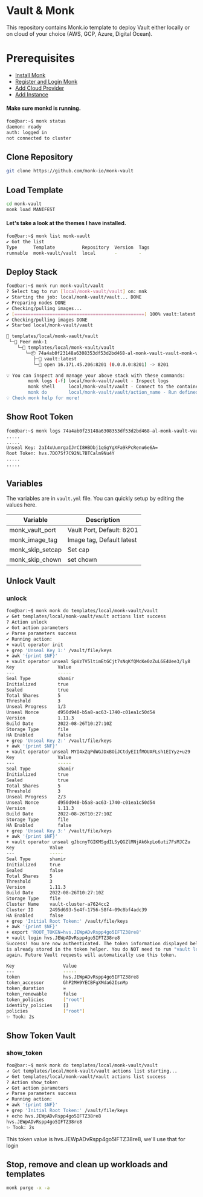 # Vault & Monk
This repository contains Monk.io template to deploy Vault either locally or on cloud of your choice (AWS, GCP, Azure, Digital Ocean).

# Prerequisites
- [Install Monk](https://docs.monk.io/docs/get-monk)
- [Register and Login Monk](https://docs.monk.io/docs/acc-and-auth)
- [Add Cloud Provider](https://docs.monk.io/docs/cloud-provider)
- [Add Instance](https://docs.monk.io/docs/multi-cloud)

#### Make sure monkd is running.
```bash
foo@bar:~$ monk status
daemon: ready
auth: logged in
not connected to cluster
```

## Clone Repository
```bash
git clone https://github.com/monk-io/monk-vault
```

## Load Template
```bash
cd monk-vault
monk load MANIFEST
```


#### Let's take a look at the themes I have installed.
```bash
foo@bar:~$ monk list monk-vault
✔ Got the list
Type      Template          Repository  Version  Tags
runnable  monk-vault/vault  local       -        -

```

## Deploy Stack
```bash
foo@bar:~$ monk run monk-vault/vault
? Select tag to run [local/monk-vault/vault] on: mnk
✔ Starting the job: local/monk-vault/vault... DONE
✔ Preparing nodes DONE
✔ Checking/pulling images...
✔ [================================================] 100% vault:latest mnk-1
✔ Checking/pulling images DONE
✔ Started local/monk-vault/vault

🔩 templates/local/monk-vault/vault
 └─🧊 Peer mnk-1
    └─🔩 templates/local/monk-vault/vault
       └─📦 74a4ab0f23148a6308353df53d2bd468-al-monk-vault-vault-monk-vault
          ├─🧩 vault:latest
          └─🔌 open 16.171.45.206:8201 (0.0.0.0:8201) -> 8201

💡 You can inspect and manage your above stack with these commands:
        monk logs (-f) local/monk-vault/vault - Inspect logs
        monk shell     local/monk-vault/vault - Connect to the container's shell
        monk do        local/monk-vault/vault/action_name - Run defined action (if exists)
💡 Check monk help for more!
```
## Show Root Token
```bash
foo@bar:~$ monk logs 74a4ab0f23148a6308353df53d2bd468-al-monk-vault-vault-monk-vault
.....
.....
Unseal Key: 2aI4xUumrgaIJrCI8HBDbj1qGgYgXFa9kPcRenu6e6A=
Root Token: hvs.7DO7Sf7C92NL7BTCalm9Nu4Y
.....
.....

```

## Variables
The variables are in `vault.yml` file. You can quickly setup by editing the values here.

| Variable                     	| Description                               	|
|------------------------------	|-------------------------------------------	|
| monk_vault_port               | Vault Port, Default: 8201 	               |
| monk_image_tag             	| Image tag, Default latest                     	|
| monk_skip_setcap             	| Set cap                      	|
| monk_skip_chown             	| set chown                     	|


## Unlock Vault 
### unlock
```bash
foo@bar:~$ monk monk do templates/local/monk-vault/vault                                                                                                
✔ Get templates/local/monk-vault/vault actions list success
? Action unlock
✔ Got action parameters
✔ Parse parameters success
✔ Running action:
+ vault operator init
+ grep 'Unseal Key 1:' /vault/file/keys
+ awk '{print $NF}'
+ vault operator unseal SpVzTV5ltimEtGCjt7sNqKfQMcKe0zZuL6E4Uee3/ly8
Key                Value
---                -----
Seal Type          shamir
Initialized        true
Sealed             true
Total Shares       5
Threshold          3
Unseal Progress    1/3
Unseal Nonce       d950d940-b5a8-ac63-1740-c01ea1c50d54
Version            1.11.3
Build Date         2022-08-26T10:27:10Z
Storage Type       file
HA Enabled         false
+ grep 'Unseal Key 2:' /vault/file/keys
+ awk '{print $NF}'
+ vault operator unseal MYI4xZqPdWGJDxBOiJCtdyEI1fMOUAFLsh1EIYyz+u29
Key                Value
---                -----
Seal Type          shamir
Initialized        true
Sealed             true
Total Shares       5
Threshold          3
Unseal Progress    2/3
Unseal Nonce       d950d940-b5a8-ac63-1740-c01ea1c50d54
Version            1.11.3
Build Date         2022-08-26T10:27:10Z
Storage Type       file
HA Enabled         false
+ grep 'Unseal Key 3:' /vault/file/keys
+ awk '{print $NF}'
+ vault operator unseal gJbcnyTGIKMSgdILSyQGZlMNjAk6kpLo6uti7FsMJCZu
Key             Value
---             -----
Seal Type       shamir
Initialized     true
Sealed          false
Total Shares    5
Threshold       3
Version         1.11.3
Build Date      2022-08-26T10:27:10Z
Storage Type    file
Cluster Name    vault-cluster-a7624cc2
Cluster ID      2495d693-5e4f-1756-58f4-09c8bf4adc39
HA Enabled      false
+ grep 'Initial Root Token:' /vault/file/keys
+ awk '{print $NF}'
+ export 'ROOT_TOKEN=hvs.JEWpADvRspp4go5IFTZ38re8'
+ vault login hvs.JEWpADvRspp4go5IFTZ38re8
Success! You are now authenticated. The token information displayed below
is already stored in the token helper. You do NOT need to run "vault login"
again. Future Vault requests will automatically use this token.

Key                  Value
---                  -----
token                hvs.JEWpADvRspp4go5IFTZ38re8
token_accessor       GhP2MH9YECBFgXMda62IsnMp
token_duration       ∞
token_renewable      false
token_policies       ["root"]
identity_policies    []
policies             ["root"]
✨ Took: 2s
```

## Show Token Vault 
### show_token
```bash
foo@bar:~$ monk monk do templates/local/monk-vault/vault    
⠴ Get templates/local/monk-vault/vault actions list starting...
✔ Get templates/local/monk-vault/vault actions list success
? Action show_token
✔ Got action parameters
✔ Parse parameters success
✔ Running action:
+ awk '{print $NF}'
+ grep 'Initial Root Token:' /vault/file/keys
+ echo hvs.JEWpADvRspp4go5IFTZ38re8
hvs.JEWpADvRspp4go5IFTZ38re8
✨ Took: 2s
```
This token value is hvs.JEWpADvRspp4go5IFTZ38re8, we'll use that for login


## Stop, remove and clean up workloads and templates

```bash
monk purge -x -a
```